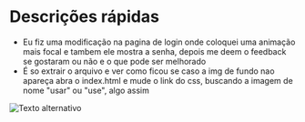 
# Descrições rápidas

- Eu fiz uma modificação na pagina de login onde coloquei uma animação mais focal e tambem ele mostra a senha, depois me deem o feedback se gostaram ou não e o que pode ser melhorado
- É so extrair o arquivo e ver como ficou se caso a img de fundo nao apareça abra o index.html e mude o link do css, buscando a imagem de nome "usar" ou "use", algo assim

![Texto alternativo](wwwroot/img/login/use.jpg)
